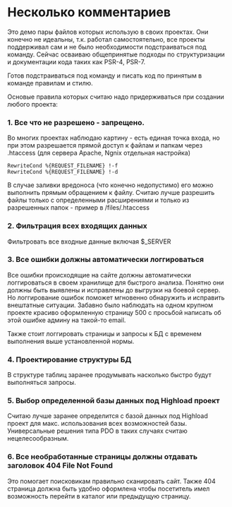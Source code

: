 # Несколько комментариев
Это демо пары файлов которых использую в своих проектах. Они конечно не идеальны, т.к. работал 
самостоятельно, все проекты поддерживал сам и не было необходимости подстраиваться под команду. Сейчас осваиваю 
общепринятые подходы по структуризации и документации кода таких как PSR-4, PSR-7.  

Готов подстраиваться под команду и писать код по принятым в команде правилам и стилю.

Основые правила которых считаю надо придерживаться при создании любого проекта:

### 1. Все что не разрешено - запрещено.
Во многих проектах наблюдаю картину - есть единая точка входа, но при этом разрешается прямой доступ к файлам и папкам 
через .htaccess (для сервера Apache, Ngnix отдельная настройка)
```text
RewriteCond %{REQUEST_FILENAME} !-f
RewriteCond %{REQUEST_FILENAME} !-d
```
В случае заливки вредоноса (что конечно недопустимо) его можно выполнить прямым обращением к файлу. 
Считаю лучше разрешить файлы только с определенными расширениями и только из разрешенных папок - пример в /files/.htaccess

### 2. Фильтрация всех входящих данных
Фильтровать все входные данные включая $_SERVER

### 3. Все ошибки должны автоматически логгироваться
Все ошибки происходящие на сайте должны автоматически логгироваться в своем хранилище для быстрого анализа. 
Понятно они должны быть выявлены и исправлены до выгрузки на боевой сервер. Но логгирование ошибок 
поможет мгновенно обнаружить и исправить внештатные ситуации. 
Забавно было наблюдать на одном крупном проекте красиво оформленную страницу 500 с просьбой написать об этой ошибке
админу на такой-то email.

Также стоит логгировать страницы и запросы к БД с временем выполнения выше установленной нормы.

### 4. Проектирование структуры БД
В структуре таблиц заранее продумывать насколько быстро будут выполняться запросы. 

### 5. Выбор определенной базы данных под Highload проект 
Считаю лучше заранее определится с базой данных под Highload проект для макс. использования всех возможностей базы.
Универсальные решения типа PDO в таких случаях считаю нецелесообразным.  

### 6. Все необработанные страницы должны отдавать заголовок 404 File Not Found
Это помогает поисковикам правильно сканировать сайт. Также 404 страница должна быть удобно оформлена чтобы 
посетитель имел возможность перейти в каталог или предыдущую страницу. 